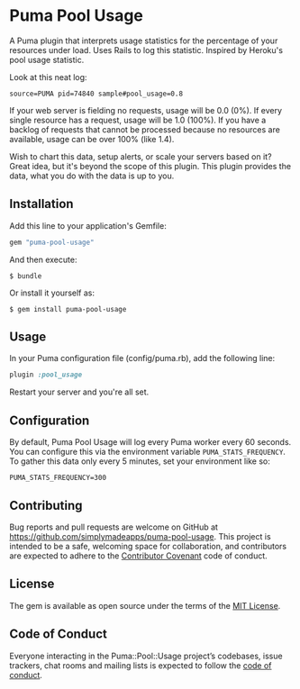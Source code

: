 # Puma Pool Usage

A Puma plugin that interprets usage statistics for the percentage of your resources under load. Uses Rails to log this statistic. Inspired by Heroku's pool usage statistic.

Look at this neat log:

    source=PUMA pid=74840 sample#pool_usage=0.8

If your web server is fielding no requests, usage will be 0.0 (0%). If every single resource has a request, usage will be 1.0 (100%). If you have a backlog of requests that cannot be processed because no resources are available, usage can be over 100% (like 1.4).

Wish to chart this data, setup alerts, or scale your servers based on it? Great idea, but it's beyond the scope of this plugin. This plugin provides the data, what you do with the data is up to you.

## Installation

Add this line to your application's Gemfile:

```ruby
gem "puma-pool-usage"
```

And then execute:

    $ bundle

Or install it yourself as:

    $ gem install puma-pool-usage

## Usage

In your Puma configuration file (config/puma.rb), add the following line:

```ruby
plugin :pool_usage
```

Restart your server and you're all set. 

## Configuration

By default, Puma Pool Usage will log every Puma worker every 60 seconds. You can configure this via the environment variable `PUMA_STATS_FREQUENCY`. To gather this data only every 5 minutes, set your environment like so:

    PUMA_STATS_FREQUENCY=300

## Contributing

Bug reports and pull requests are welcome on GitHub at https://github.com/simplymadeapps/puma-pool-usage. This project is intended to be a safe, welcoming space for collaboration, and contributors are expected to adhere to the [Contributor Covenant](http://contributor-covenant.org) code of conduct.

## License

The gem is available as open source under the terms of the [MIT License](https://opensource.org/licenses/MIT).

## Code of Conduct

Everyone interacting in the Puma::Pool::Usage project’s codebases, issue trackers, chat rooms and mailing lists is expected to follow the [code of conduct](https://github.com/simplymadeapps/puma-pool-usage/blob/master/CODE_OF_CONDUCT.md).
